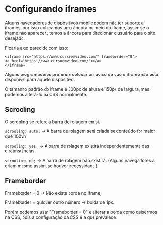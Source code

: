 # Configurando iframes

Alguns navegadores de dispositivos mobile podem não ter suporte a iframes, por isso colocamos uma âncora no meio do iframe, assim se o iframe não aparecer , temos a âncora para direcionar o usuário para o site desejado.

Ficaria algo parecido com isso: 

``<iframe src="https://www.cursoemvideo.com/" frameborder="0">``<br>
``<a href="https://www.cursoemvideo.com/"></a>``<br>
``</iframe>``

Alguns programadores preferem colocar um aviso de que o iframe não está disponível para aquele dispositivo.

O tamanho padrão do iframe é 300px de altura e 150px de largura, mas podemos alterá-lo na CSS normalmente.

## Scrooling

O scrooling se refere a barra de rolagem em si.

``scrooling: auto;`` &rightarrow; A barra de rolagem será criada se  conteúdo for maior que 100vh

``scrooling: yes;`` &rightarrow; A barra de rolagem existirá independentemente das circunstâncias.

``scrooling: no;`` &rightarrow; A barra de rolagem não existirá. (Alguns navegadores a criam mesmo assim, se houver necessidade.)

## Frameborder

Frameborder = 0 &rightarrow; Não existe borda no iframe;

Frameborder = qulquer outro número &rightarrow; borda de 1px.

Porém podemos usar "Frameborder = 0" e alterar a borda como quisermos na CSS, pois a configuração da CSS é a que prevalece.
